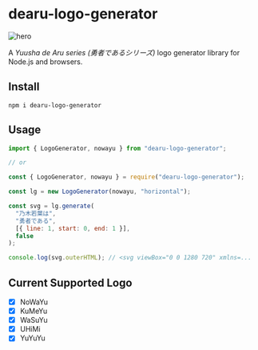 # dearu-logo-generator

![hero](https://wkck-tools-web.vercel.app/api/logo-generator?series=nowayu&text1=%E5%8B%87%E8%80%85%E3%81%A7%E3%81%82%E3%82%8B%E3%82%B7%E3%83%AA%E3%83%BC%E3%82%BA&text2=%E3%83%AD%E3%82%B4%E3%82%B8%E3%82%A7%E3%83%8D%E3%83%AC%E3%83%BC%E3%82%BF%E3%83%BC&format=svg)

A _Yuusha de Aru series (勇者であるシリーズ)_ logo generator library for Node.js and browsers.

## Install

```shell
npm i dearu-logo-generator
```

## Usage

```javascript
import { LogoGenerator, nowayu } from "dearu-logo-generator";

// or

const { LogoGenerator, nowayu } = require("dearu-logo-generator");
```

```javascript
const lg = new LogoGenerator(nowayu, "horizontal");

const svg = lg.generate(
  "乃木若葉は",
  "勇者である",
  [{ line: 1, start: 0, end: 1 }],
  false
);

console.log(svg.outerHTML); // <svg viewBox="0 0 1280 720" xmlns=...
```

## Current Supported Logo

- [x] NoWaYu
- [x] KuMeYu
- [x] WaSuYu
- [x] UHiMi
- [x] YuYuYu
